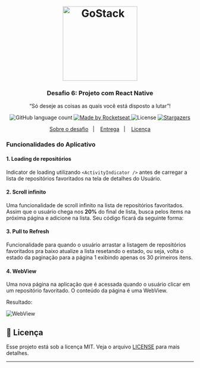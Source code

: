 <h1 align="center">
    <img alt="GoStack" src="https://rocketseat-cdn.s3-sa-east-1.amazonaws.com/bootcamp-header.png" width="200px" />
</h1>

<h3 align="center">
  Desafio 6: Projeto com React Native
</h3>

<p align="center">“Só deseje as coisas as quais você está disposto a lutar”!</p>

<p align="center">
  <img alt="GitHub language count" src="https://img.shields.io/github/languages/count/rocketseat/bootcamp-gostack-desafio-06?color=%2304D361">

  <a href="https://rocketseat.com.br">
    <img alt="Made by Rocketseat" src="https://img.shields.io/badge/made%20by-Rocketseat-%2304D361">
  </a>

  <img alt="License" src="https://img.shields.io/badge/license-MIT-%2304D361">

  <a href="https://github.com/Rocketseat/bootcamp-gostack-desafio-06/stargazers">
    <img alt="Stargazers" src="https://img.shields.io/github/stars/rocketseat/bootcamp-gostack-desafio-06?style=social">
  </a>
</p>

<p align="center">
  <a href="#rocket-sobre-o-desafio">Sobre o desafio</a>&nbsp;&nbsp;&nbsp;|&nbsp;&nbsp;&nbsp;
  <a href="#-entrega">Entrega</a>&nbsp;&nbsp;&nbsp;|&nbsp;&nbsp;&nbsp;
  <a href="#memo-licença">Licença</a>
</p>

### Funcionalidades do Aplicativo

#### 1. Loading de repositórios

Indicator de loading utilizando `<ActivityIndicator />` antes de carregar a lista de repositórios favoritados na tela de detalhes do Usuário.

#### 2. Scroll infinito

Uma funcionalidade de scroll infinito na lista de repositórios favoritados. Assim que o usuário chega nos **20%** do final de lista, busca pelos items na próxima página e adicione na lista. Seu código ficará da seguinte forma:

#### 3. Pull to Refresh

Funcionalidade para quando o usuário arrastar a listagem de repositórios favoritados pra baixo atualize a lista resetando o estado, ou seja, volta o estado da paginação para a página 1 exibindo apenas os 30 primeiros itens.

#### 4. WebView

Uma nova página na aplicação que é acessada quando o usuário clicar em um repositório favoritado. O conteúdo da página é uma WebView.

Resultado:

![WebView](.github/exemplo-web-view.png)

## :memo: Licença

Esse projeto está sob a licença MIT. Veja o arquivo [LICENSE](LICENSE.md) para mais detalhes.

---

